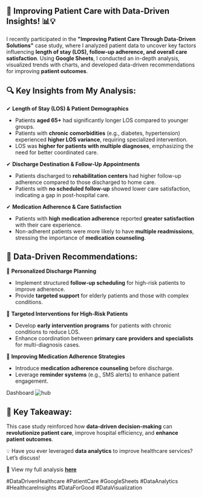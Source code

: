 ## **🏥 Improving Patient Care with Data-Driven Insights! 📊💡**  

I recently participated in the **"Improving Patient Care Through Data-Driven Solutions"** case study, where I analyzed patient data to uncover key factors influencing **length of stay (LOS), follow-up adherence, and overall care satisfaction**. Using **Google Sheets**, I conducted an in-depth analysis, visualized trends with charts, and developed data-driven recommendations for improving **patient outcomes**.  

## **🔍 Key Insights from My Analysis:**  

✔ **Length of Stay (LOS) & Patient Demographics**  
- Patients **aged 65+** had significantly longer LOS compared to younger groups.  
- Patients with **chronic comorbidities** (e.g., diabetes, hypertension) experienced **higher LOS variance**, requiring specialized intervention.  
- LOS was **higher for patients with multiple diagnoses**, emphasizing the need for better coordinated care.  

✔ **Discharge Destination & Follow-Up Appointments**  
- Patients discharged to **rehabilitation centers** had higher follow-up adherence compared to those discharged to home care.  
- Patients with **no scheduled follow-up** showed lower care satisfaction, indicating a gap in post-hospital care.  

✔ **Medication Adherence & Care Satisfaction**  
- Patients with **high medication adherence** reported **greater satisfaction** with their care experience.  
- Non-adherent patients were more likely to have **multiple readmissions**, stressing the importance of **medication counseling**.  

## **📌 Data-Driven Recommendations:**  

🔹 **Personalized Discharge Planning**  
- Implement structured **follow-up scheduling** for high-risk patients to improve adherence.  
- Provide **targeted support** for elderly patients and those with complex conditions.  

🔹 **Targeted Interventions for High-Risk Patients**  
- Develop **early intervention programs** for patients with chronic conditions to reduce LOS.  
- Enhance coordination between **primary care providers and specialists** for multi-diagnosis cases.  

🔹 **Improving Medication Adherence Strategies**  
- Introduce **medication adherence counseling** before discharge.  
- Leverage **reminder systems** (e.g., SMS alerts) to enhance patient engagement.  

Dashboard
![hub](https://github.com/user-attachments/assets/f24d8b26-582a-4f40-be4e-b756b4718da7)

## **🚀 Key Takeaway:**  
This case study reinforced how **data-driven decision-making** can **revolutionize patient care**, improve hospital efficiency, and **enhance patient outcomes**.  

💡 Have you ever leveraged **data analytics** to improve healthcare services? Let’s discuss!  

📂 View my full analysis [**here**](https://docs.google.com/spreadsheets/d/1IAv51ATZFR9F0tO4JaN-zjdS8oVl98mmnCR7RBgSKTA/edit)

#DataDrivenHealthcare #PatientCare #GoogleSheets #DataAnalytics #HealthcareInsights #DataForGood #DataVisualization
